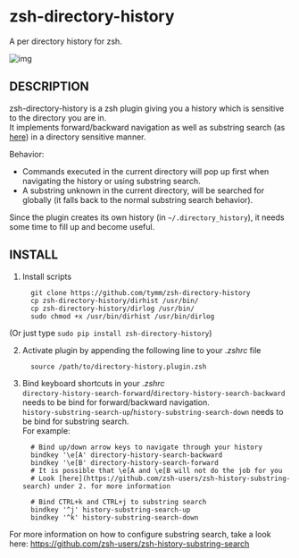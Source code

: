 zsh-directory-history
=================

A per directory history for zsh.

![img](https://github.com/tymm/directory-history/wiki/demo.gif)

DESCRIPTION
-----------

zsh-directory-history is a zsh plugin giving you a history which is sensitive to the directory you are in.  
It implements forward/backward navigation as well as substring search (as [here](https://github.com/zsh-users/zsh-history-substring-search)) in a directory sensitive manner.

Behavior:  
* Commands executed in the current directory will pop up first when navigating the history or using substring search.  
* A substring unknown in the current directory, will be searched for globally (it falls back to the normal substring search behavior).

Since the plugin creates its own history (in `~/.directory_history`), it needs some time to fill up and become useful.

INSTALL
-------

1. Install scripts

         git clone https://github.com/tymm/zsh-directory-history
         cp zsh-directory-history/dirhist /usr/bin/
         cp zsh-directory-history/dirlog /usr/bin/
         sudo chmod +x /usr/bin/dirhist /usr/bin/dirlog

  (Or just type `sudo pip install zsh-directory-history`)

2. Activate plugin by appending the following line to your _.zshrc_ file

         source /path/to/directory-history.plugin.zsh

3. Bind keyboard shortcuts in your _.zshrc_  
`directory-history-search-forward`/`directory-history-search-backward` needs to be bind for forward/backward navigation.  
`history-substring-search-up`/`history-substring-search-down` needs to be bind for substring search.  
For example:

         # Bind up/down arrow keys to navigate through your history
         bindkey '\e[A' directory-history-search-backward
         bindkey '\e[B' directory-history-search-forward
         # It is possible that \e[A and \e[B will not do the job for you
         # Look [here](https://github.com/zsh-users/zsh-history-substring-search) under 2. for more information

         # Bind CTRL+k and CTRL+j to substring search
         bindkey '^j' history-substring-search-up
         bindkey '^k' history-substring-search-down

For more information on how to configure substring search, take a look here: https://github.com/zsh-users/zsh-history-substring-search

